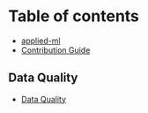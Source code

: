 # Table of contents

* [applied-ml](README.md)
* [Contribution Guide](contributing.md)

## Data Quality

* [Data Quality](data-quality/data-quality.md)

